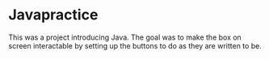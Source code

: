 # Javapractice
This was a project introducing Java. The goal was to make the box on screen interactable by setting up the buttons to do as they are written to be.
